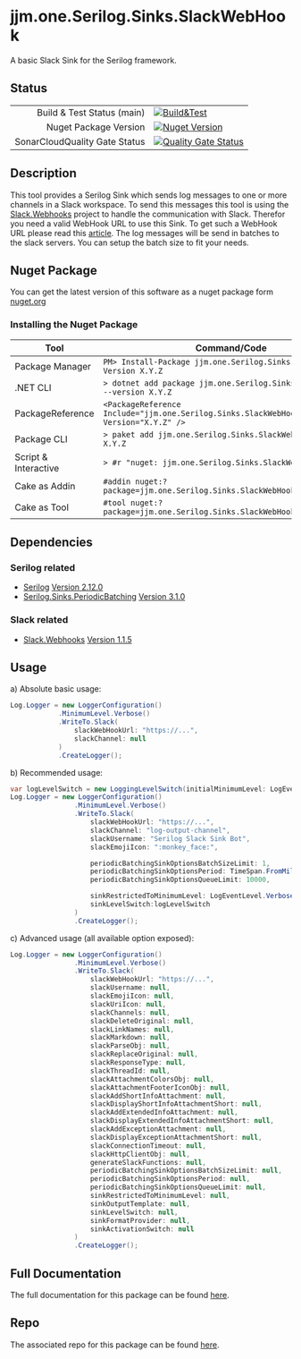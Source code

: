 # jjm.one.Serilog.Sinks.SlackWebHook

A basic Slack Sink for the Serilog framework.

## Status

|                       |                       |
|----------------------:|-----------------------|
| Build & Test Status (main) | [![Build&Test](https://github.com/jjm-one/jjm.one.Serilog.Sinks.SlackWebHook/actions/workflows/dotnet.yml/badge.svg)](https://github.com/jjm-one/jjm.one.Serilog.Sinks.SlackWebHook/actions/workflows/dotnet.yml) |
| Nuget Package Version | [![Nuget Version](https://img.shields.io/nuget/v/jjm.one.Serilog.Sinks.SlackWebHook?style=flat-square)](https://www.nuget.org/packages/jjm.one.Serilog.Sinks.SlackWebHook/) |
| SonarCloudQuality Gate Status | [![Quality Gate Status](https://sonarcloud.io/api/project_badges/measure?project=jjm-one_jjm.one.Serilog.Sinks.SlackWebHook&metric=alert_status)](https://sonarcloud.io/summary/new_code?id=jjm-one_jjm.one.Serilog.Sinks.SlackWebHook) |

## Description

This tool provides a Serilog Sink which sends log messages to one or more channels in a Slack workspace. To send this messages this tool is using the [Slack.Webhooks](https://github.com/mrb0nj/Slack.Webhooks) project to handle the communication with Slack. Therefor you need a valid WebHook URL to use this Sink. To get such a WebHook URL please read this [article](https://slack.com/help/articles/115005265063-Incoming-Webhooks-for-Slack). The log messages will be send in batches to the slack servers. You can setup the batch size to fit your needs.

## Nuget Package

You can get the latest version of this software as a nuget package form [nuget.org](https://www.nuget.org/packages/jjm.one.Serilog.Sinks.SlackWebHook/)

### Installing the Nuget Package

| Tool                 | Command/Code |
|----------------------|--------------|
| Package Manager      | ```PM> Install-Package jjm.one.Serilog.Sinks.SlackWebHook -Version X.Y.Z``` |
| .NET CLI             | ```> dotnet add package jjm.one.Serilog.Sinks.SlackWebHook --version X.Y.Z``` |
| PackageReference     | ```<PackageReference Include="jjm.one.Serilog.Sinks.SlackWebHook" Version="X.Y.Z" />``` |
| Package CLI          | ```> paket add jjm.one.Serilog.Sinks.SlackWebHook --version X.Y.Z``` |
| Script & Interactive | ```> #r "nuget: jjm.one.Serilog.Sinks.SlackWebHook, X.Y.Z"``` |
| Cake as Addin        | ```#addin nuget:?package=jjm.one.Serilog.Sinks.SlackWebHook&version=X.Y.Z``` |
| Cake as Tool         | ```#tool nuget:?package=jjm.one.Serilog.Sinks.SlackWebHook&version=X.Y.Z``` |

## Dependencies

### Serilog related

- [Serilog](https://github.com/serilog/serilog) [Version 2.12.0](https://github.com/serilog/serilog/releases/tag/v2.10.0)
- [Serilog.Sinks.PeriodicBatching](https://github.com/serilog/serilog-sinks-periodicbatching) [Version 3.1.0](https://github.com/serilog/serilog-sinks-periodicbatching/releases/tag/v2.3.0)

### Slack related

- [Slack.Webhooks](https://github.com/mrb0nj/Slack.Webhooks) [Version 1.1.5](https://github.com/mrb0nj/Slack.Webhooks/releases/tag/v1.1.5)

## Usage

a) Absolute basic usage:

```csharp
Log.Logger = new LoggerConfiguration()
            .MinimumLevel.Verbose()
            .WriteTo.Slack(
                slackWebHookUrl: "https://...",
                slackChannel: null
            )
            .CreateLogger();
```

b) Recommended usage:

```csharp
var logLevelSwitch = new LoggingLevelSwitch(initialMinimumLevel: LogEventLevel.Verbose);
Log.Logger = new LoggerConfiguration()
                .MinimumLevel.Verbose()
                .WriteTo.Slack(
                    slackWebHookUrl: "https://...",
                    slackChannel: "log-output-channel",
                    slackUsername: "Serilog Slack Sink Bot",
                    slackEmojiIcon: ":monkey_face:",

                    periodicBatchingSinkOptionsBatchSizeLimit: 1,
                    periodicBatchingSinkOptionsPeriod: TimeSpan.FromMilliseconds(1000),
                    periodicBatchingSinkOptionsQueueLimit: 10000,

                    sinkRestrictedToMinimumLevel: LogEventLevel.Verbose,
                    sinkLevelSwitch:logLevelSwitch
                )
                .CreateLogger();
```

c) Advanced usage (all available option exposed):

```csharp
Log.Logger = new LoggerConfiguration()
                .MinimumLevel.Verbose()
                .WriteTo.Slack(
                    slackWebHookUrl: "https://...",
                    slackUsername: null,
                    slackEmojiIcon: null,
                    slackUriIcon: null,
                    slackChannels: null,
                    slackDeleteOriginal: null,
                    slackLinkNames: null,
                    slackMarkdown: null,
                    slackParseObj: null,
                    slackReplaceOriginal: null,
                    slackResponseType: null,
                    slackThreadId: null,
                    slackAttachmentColorsObj: null,
                    slackAttachmentFooterIconObj: null,
                    slackAddShortInfoAttachment: null,
                    slackDisplayShortInfoAttachmentShort: null,
                    slackAddExtendedInfoAttachment: null,
                    slackDisplayExtendedInfoAttachmentShort: null,
                    slackAddExceptionAttachment: null,
                    slackDisplayExceptionAttachmentShort: null,
                    slackConnectionTimeout: null,
                    slackHttpClientObj: null,
                    generateSlackFunctions: null,
                    periodicBatchingSinkOptionsBatchSizeLimit: null,
                    periodicBatchingSinkOptionsPeriod: null,
                    periodicBatchingSinkOptionsQueueLimit: null,
                    sinkRestrictedToMinimumLevel: null,
                    sinkOutputTemplate: null,
                    sinkLevelSwitch: null,
                    sinkFormatProvider: null,
                    sinkActivationSwitch: null
                )
                .CreateLogger();
```

## Full Documentation

The full documentation for this package can be found [here](https://jjm-one.github.io/jjm.one.Serilog.Sinks.SlackWebHook/main/doc/html/index.html).

## Repo

The associated repo for this package can be found [here](https://github.com/jjm-one/jjm.one.Serilog.Sinks.SlackWebHook).
